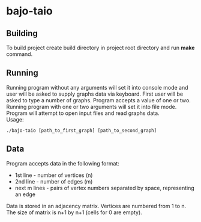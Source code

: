 # bajo-taio

## Building

To build project create build directory in project root directory and run **make** command.

## Running

Running program without any arguments will set it into console mode and user will be asked to supply graphs data via keyboard. 
First user will be asked to type a number of graphs. Program accepts a value of one or two.\
Running program with one or two arguments will set it into file mode. Program will attempt to open input files and read graphs data. \
Usage:
```
./bajo-taio [path_to_first_graph] [path_to_second_graph]
```

## Data

Program accepts data in the following format:
- 1st line - number of vertices (n)
- 2nd line - number of edges (m)
- next m lines - pairs of vertex numbers separated by space, representing an edge

Data is stored in an adjacency matrix. Vertices are numbered from 1 to n. The size of matrix is n+1 by n+1 (cells for 0 are empty).